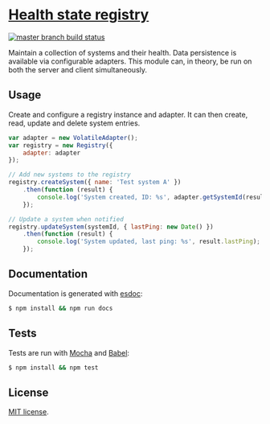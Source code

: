 [Health state registry][site]
============================

[![master branch build status][build-icon]][build-link]

Maintain a collection of systems and their health. Data persistence is available
via configurable adapters. This module can, in theory, be run on both the server
and client simultaneously.

## Usage

Create and configure a registry instance and adapter. It can then create, read,
update and delete system entries.

```js
var adapter = new VolatileAdapter();
var registry = new Registry({
	adapter: adapter
});

// Add new systems to the registry
registry.createSystem({ name: 'Test system A' })
	.then(function (result) {
		console.log('System created, ID: %s', adapter.getSystemId(result));
	});

// Update a system when notified
registry.updateSystem(systemId, { lastPing: new Date() })
	.then(function (result) {
		console.log('System updated, last ping: %s', result.lastPing);
	});
```

## Documentation

Documentation is generated with [esdoc][esdoc]:

```sh
$ npm install && npm run docs
```

## Tests

Tests are run with [Mocha][mocha] and [Babel][babel]:

```sh
$ npm install && npm test
```

## License

[MIT license](LICENSE).

[site]: http://j-.github.io/health-state-registry/
[build-icon]: https://travis-ci.org/j-/health-state-registry.svg?branch=master
[build-link]: https://travis-ci.org/j-/health-state-registry
[esdoc]: https://esdoc.org/
[mocha]: https://mochajs.org/
[babel]: https://babeljs.io/
